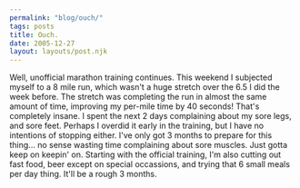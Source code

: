 ```yaml
---
permalink: "blog/ouch/"
tags: posts
title: Ouch.
date: 2005-12-27
layout: layouts/post.njk
---
```


Well, unofficial marathon training continues. This weekend I subjected myself to a 8 mile run, which wasn't a huge stretch over the 6.5 I did the week before. The stretch was completing the run in almost the same amount of time, improving my per-mile time by 40 seconds! That's completely insane. I spent the next 2 days complaining about my sore legs, and sore feet. Perhaps I overdid it early in the training, but I have no intentions of stopping either. I've only got 3 months to prepare for this thing... no sense wasting time complaining about sore muscles. Just gotta keep on keepin' on. Starting with the official training, I'm also cutting out fast food, beer except on special occassions, and trying that 6 small meals per day thing. It'll be a rough 3 months.
